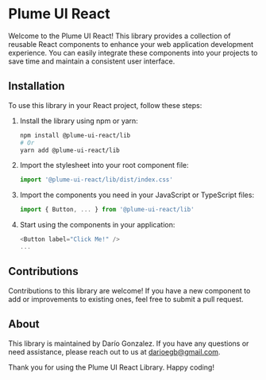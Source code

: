 # Plume UI React

Welcome to the Plume UI React! This library provides a collection of reusable React components to enhance your web application development experience. You can easily integrate these components into your projects to save time and maintain a consistent user interface.

## Installation

To use this library in your React project, follow these steps:

1. Install the library using npm or yarn:

   ```bash
   npm install @plume-ui-react/lib
   # Or
   yarn add @plume-ui-react/lib
   ```

2. Import the stylesheet into your root component file:

   ```javascript
   import '@plume-ui-react/lib/dist/index.css'
   ```   

3. Import the components you need in your JavaScript or TypeScript files:

   ```javascript
   import { Button, ... } from '@plume-ui-react/lib'
   ```

4. Start using the components in your application:

   ```javascript
   <Button label="Click Me!" />
   ...
   ```

## Contributions

Contributions to this library are welcome! If you have a new component to add or improvements to existing ones, feel free to submit a pull request.

## About

This library is maintained by Darío Gonzalez. If you have any questions or need assistance, please reach out to us at darioegb@gmail.com.

Thank you for using the Plume UI React Library. Happy coding!
